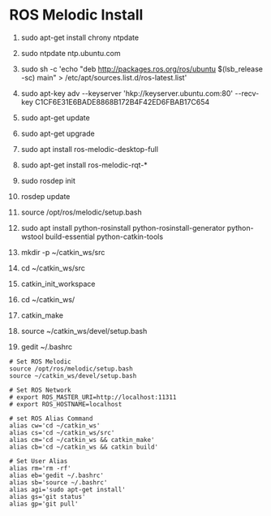 # ROS Melodic Install
1. sudo apt-get install chrony ntpdate
2. sudo ntpdate ntp.ubuntu.com

3. sudo sh -c 'echo "deb http://packages.ros.org/ros/ubuntu $(lsb_release -sc) main" > /etc/apt/sources.list.d/ros-latest.list'
4. sudo apt-key adv --keyserver 'hkp://keyserver.ubuntu.com:80' --recv-key C1CF6E31E6BADE8868B172B4F42ED6FBAB17C654

5. sudo apt-get update
6. sudo apt-get upgrade

7. sudo apt install ros-melodic-desktop-full
8. sudo apt-get install ros-melodic-rqt-*

9. sudo rosdep init
10. rosdep update
11. source /opt/ros/melodic/setup.bash

12. sudo apt install python-rosinstall python-rosinstall-generator python-wstool build-essential python-catkin-tools

13. mkdir -p ~/catkin_ws/src
14. cd ~/catkin_ws/src
15. catkin_init_workspace
16. cd ~/catkin_ws/
17. catkin_make
18. source ~/catkin_ws/devel/setup.bash

19. gedit ~/.bashrc
```
# Set ROS Melodic
source /opt/ros/melodic/setup.bash
source ~/catkin_ws/devel/setup.bash

# Set ROS Network
# export ROS_MASTER_URI=http://localhost:11311
# export ROS_HOSTNAME=localhost

# set ROS Alias Command
alias cw='cd ~/catkin_ws'
alias cs='cd ~/catkin_ws/src'
alias cm='cd ~/catkin_ws && catkin_make'
alias cb='cd ~/catkin_ws && catkin build'

# Set User Alias
alias rm='rm -rf'
alias eb='gedit ~/.bashrc' 
alias sb='source ~/.bashrc'
alias agi='sudo apt-get install'  
alias gs='git status'  
alias gp='git pull'
```


